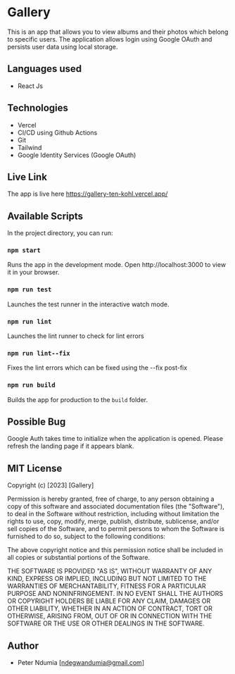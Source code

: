 # Gallery

This is an app that allows you to view albums and their photos which belong to specific users. The application allows login using Google OAuth and persists user data using local storage. 

## Languages used

- React Js

## Technologies

- Vercel 
- CI/CD using Github Actions
- Git
- Tailwind
- Google Identity Services (Google OAuth)

## Live Link

The app is live here https://gallery-ten-kohl.vercel.app/

## Available Scripts

In the project directory, you can run:

### `npm start`

Runs the app in the development mode.
Open http://localhost:3000 to view it in your browser.

### `npm run test`

Launches the test runner in the interactive watch mode.

### `npm run lint`

Launches the lint runner to check for lint errors

### `npm run lint--fix`

Fixes the lint errors which can be fixed using the --fix post-fix

### `npm run build`

Builds the app for production to the `build` folder.

## Possible Bug

Google Auth takes time to initialize when the application is opened. Please refresh the landing page if it appears blank.


## MIT License

Copyright (c) [2023] [Gallery]

Permission is hereby granted, free of charge, to any person obtaining a copy
of this software and associated documentation files (the "Software"), to deal
in the Software without restriction, including without limitation the rights
to use, copy, modify, merge, publish, distribute, sublicense, and/or sell
copies of the Software, and to permit persons to whom the Software is
furnished to do so, subject to the following conditions:

The above copyright notice and this permission notice shall be included in all
copies or substantial portions of the Software.

THE SOFTWARE IS PROVIDED "AS IS", WITHOUT WARRANTY OF ANY KIND, EXPRESS OR
IMPLIED, INCLUDING BUT NOT LIMITED TO THE WARRANTIES OF MERCHANTABILITY,
FITNESS FOR A PARTICULAR PURPOSE AND NONINFRINGEMENT. IN NO EVENT SHALL THE
AUTHORS OR COPYRIGHT HOLDERS BE LIABLE FOR ANY CLAIM, DAMAGES OR OTHER
LIABILITY, WHETHER IN AN ACTION OF CONTRACT, TORT OR OTHERWISE, ARISING FROM,
OUT OF OR IN CONNECTION WITH THE SOFTWARE OR THE USE OR OTHER DEALINGS IN THE
SOFTWARE.

## Author

- Peter Ndumia [ndegwandumia@gmail.com]
